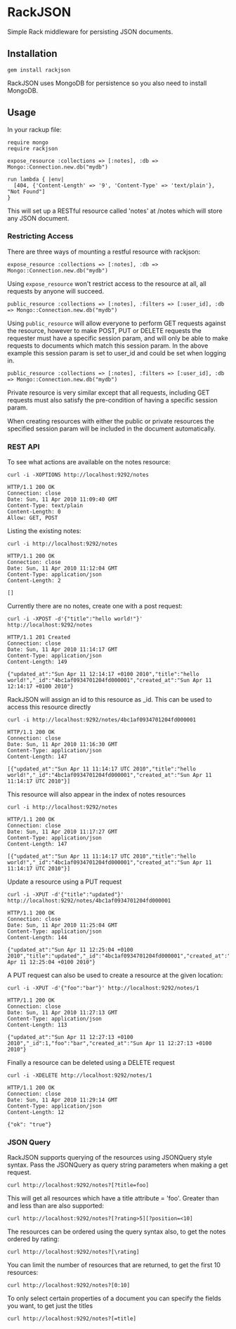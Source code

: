 # RackJSON

Simple Rack middleware for persisting JSON documents.

## Installation

`gem install rackjson`

RackJSON uses MongoDB for persistence so you also need to install MongoDB.

## Usage

In your rackup file:

    require mongo
    require rackjson
    
    expose_resource :collections => [:notes], :db => Mongo::Connection.new.db("mydb")
    
    run lambda { |env| 
      [404, {'Content-Length' => '9', 'Content-Type' => 'text/plain'}, "Not Found"]
    }

This will set up a RESTful resource called 'notes' at /notes which will store any JSON document.

### Restricting Access

There are three ways of mounting a restful resource with rackjson:

`expose_resource :collections => [:notes], :db => Mongo::Connection.new.db("mydb")`

Using `expose_resource` won't restrict access to the resource at all, all requests by anyone will succeed.

`public_resource :collections => [:notes], :filters => [:user_id], :db => Mongo::Connection.new.db("mydb")`

Using `public_resource` will allow everyone to perform GET requests against the resource, however to make POST, PUT or DELETE requests the requester must have a specific session param, and will only be able to make requests to documents which match this session param.  In the above example this session param is set to user_id and could be set when logging in.

`public_resource :collections => [:notes], :filters => [:user_id], :db => Mongo::Connection.new.db("mydb")`

Private resource is very similar except that all requests, including GET requests must also satisfy the pre-condition of having a specific session param.

When creating resources with either the public or private resources the specified session param will be included in the document automatically.

### REST API

To see what actions are available on the notes resource:

    curl -i -XOPTIONS http://localhost:9292/notes
    
    HTTP/1.1 200 OK
    Connection: close
    Date: Sun, 11 Apr 2010 11:09:40 GMT
    Content-Type: text/plain
    Content-Length: 0
    Allow: GET, POST

Listing the existing notes:

    curl -i http://localhost:9292/notes
    
    HTTP/1.1 200 OK
    Connection: close
    Date: Sun, 11 Apr 2010 11:12:04 GMT
    Content-Type: application/json
    Content-Length: 2
    
    []

Currently there are no notes, create one with a post request:

    curl -i -XPOST -d'{"title":"hello world!"}' http://localhost:9292/notes
    
    HTTP/1.1 201 Created
    Connection: close
    Date: Sun, 11 Apr 2010 11:14:17 GMT
    Content-Type: application/json
    Content-Length: 149
    
    {"updated_at":"Sun Apr 11 12:14:17 +0100 2010","title":"hello world!","_id":"4bc1af0934701204fd000001","created_at":"Sun Apr 11 12:14:17 +0100 2010"}

RackJSON will assign an id to this resource as _id.  This can be used to access this resource directly

    curl -i http://localhost:9292/notes/4bc1af0934701204fd000001
    
    HTTP/1.1 200 OK
    Connection: close
    Date: Sun, 11 Apr 2010 11:16:30 GMT
    Content-Type: application/json
    Content-Length: 147
    
    [{"updated_at":"Sun Apr 11 11:14:17 UTC 2010","title":"hello world!","_id":"4bc1af0934701204fd000001","created_at":"Sun Apr 11 11:14:17 UTC 2010"}]

This resource will also appear in the index of notes resources

    curl -i http://localhost:9292/notes
    
    HTTP/1.1 200 OK
    Connection: close
    Date: Sun, 11 Apr 2010 11:17:27 GMT
    Content-Type: application/json
    Content-Length: 147
    
    [{"updated_at":"Sun Apr 11 11:14:17 UTC 2010","title":"hello world!","_id":"4bc1af0934701204fd000001","created_at":"Sun Apr 11 11:14:17 UTC 2010"}]

Update a resource using a PUT request

    curl -i -XPUT -d'{"title":"updated"}' http://localhost:9292/notes/4bc1af0934701204fd000001
    
    HTTP/1.1 200 OK
    Connection: close
    Date: Sun, 11 Apr 2010 11:25:04 GMT
    Content-Type: application/json
    Content-Length: 144
    
    {"updated_at":"Sun Apr 11 12:25:04 +0100 2010","title":"updated","_id":"4bc1af0934701204fd000001","created_at":"Sun Apr 11 12:25:04 +0100 2010"}

A PUT request can also be used to create a resource at the given location:

    curl -i -XPUT -d'{"foo":"bar"}' http://localhost:9292/notes/1
    
    HTTP/1.1 200 OK
    Connection: close
    Date: Sun, 11 Apr 2010 11:27:13 GMT
    Content-Type: application/json
    Content-Length: 113
    
    {"updated_at":"Sun Apr 11 12:27:13 +0100 2010","_id":1,"foo":"bar","created_at":"Sun Apr 11 12:27:13 +0100 2010"}

Finally a resource can be deleted using a DELETE request

    curl -i -XDELETE http://localhost:9292/notes/1
    
    HTTP/1.1 200 OK
    Connection: close
    Date: Sun, 11 Apr 2010 11:29:14 GMT
    Content-Type: application/json
    Content-Length: 12
    
    {"ok": "true"}

### JSON Query

RackJSON supports querying of the resources using JSONQuery style syntax.  Pass the JSONQuery as query string parameters when making a get request.

`curl http://localhost:9292/notes?[?title=foo]`

This will get all resources which have a title attribute = 'foo'.  Greater than and less than are also supported:

`curl http://localhost:9292/notes?[?rating>5][?position=<10]`

The resources can be ordered using the query syntax also, to get the notes ordered by rating:

`curl http://localhost:9292/notes?[\rating]`

You can limit the number of resources that are returned, to get the first 10 resources:

`curl http://localhost:9292/notes?[0:10]`

To only select certain properties of a document you can specify the fields you want, to get just the titles

`curl http://localhost:9292/notes?[=title]`
